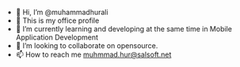- 👋 Hi, I’m @muhammadhurali
- 👀 This is my office profile
- 🌱 I’m currently learning and developing at the same time in Mobile Application Development
- 💞️ I’m looking to collaborate on opensource.
- 📫 How to reach me muhmmad.hur@salsoft.net

<!---
muhammadhurali/muhammadhurali is a ✨ special ✨ repository because its `README.md` (this file) appears on your GitHub profile.
You can click the Preview link to take a look at your changes.
--->
